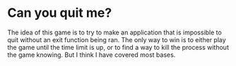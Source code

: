 # Can you quit me?

The idea of this game is to try to make an application that is impossible to quit without an exit function being ran. The only way to win is to either play the game until the time limit is up, or to find a way to kill the process without the game knowing. But I think I have covered most bases. 
